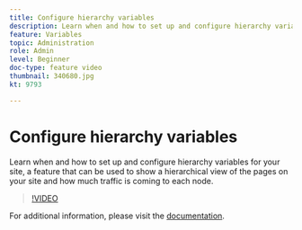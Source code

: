 ```yaml
---
title: Configure hierarchy variables
description: Learn when and how to set up and configure hierarchy variables for your site, a feature that can be used to show a hierarchical view of the pages on your site and how much traffic is coming to each node.
feature: Variables
topic: Administration
role: Admin
level: Beginner
doc-type: feature video
thumbnail: 340680.jpg
kt: 9793

---
```


# Configure hierarchy variables

Learn when and how to set up and configure hierarchy variables for your site, a feature that can be used to show a hierarchical view of the pages on your site and how much traffic is coming to each node.

>[!VIDEO](https://video.tv.adobe.com/v/340680/?quality=12&learn=on)

For additional information, please visit the [documentation](https://experienceleague.adobe.com/docs/analytics/implementation/vars/page-vars/hier.html).
